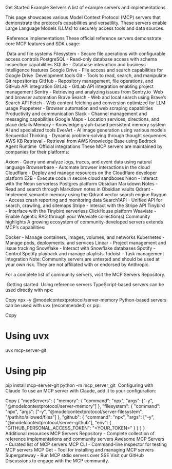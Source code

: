 Get Started
Example Servers
A list of example servers and implementations

This page showcases various Model Context Protocol (MCP) servers that demonstrate the protocol’s capabilities and versatility. These servers enable Large Language Models (LLMs) to securely access tools and data sources.

​
Reference implementations
These official reference servers demonstrate core MCP features and SDK usage:

​
Data and file systems
Filesystem - Secure file operations with configurable access controls
PostgreSQL - Read-only database access with schema inspection capabilities
SQLite - Database interaction and business intelligence features
Google Drive - File access and search capabilities for Google Drive
​
Development tools
Git - Tools to read, search, and manipulate Git repositories
GitHub - Repository management, file operations, and GitHub API integration
GitLab - GitLab API integration enabling project management
Sentry - Retrieving and analyzing issues from Sentry.io
​
Web and browser automation
Brave Search - Web and local search using Brave’s Search API
Fetch - Web content fetching and conversion optimized for LLM usage
Puppeteer - Browser automation and web scraping capabilities
​
Productivity and communication
Slack - Channel management and messaging capabilities
Google Maps - Location services, directions, and place details
Memory - Knowledge graph-based persistent memory system
​
AI and specialized tools
EverArt - AI image generation using various models
Sequential Thinking - Dynamic problem-solving through thought sequences
AWS KB Retrieval - Retrieval from AWS Knowledge Base using Bedrock Agent Runtime
​
Official integrations
These MCP servers are maintained by companies for their platforms:

Axiom - Query and analyze logs, traces, and event data using natural language
Browserbase - Automate browser interactions in the cloud
Cloudflare - Deploy and manage resources on the Cloudflare developer platform
E2B - Execute code in secure cloud sandboxes
Neon - Interact with the Neon serverless Postgres platform
Obsidian Markdown Notes - Read and search through Markdown notes in Obsidian vaults
Qdrant - Implement semantic memory using the Qdrant vector search engine
Raygun - Access crash reporting and monitoring data
Search1API - Unified API for search, crawling, and sitemaps
Stripe - Interact with the Stripe API
Tinybird - Interface with the Tinybird serverless ClickHouse platform
Weaviate - Enable Agentic RAG through your Weaviate collection(s)
​
Community highlights
A growing ecosystem of community-developed servers extends MCP’s capabilities:

Docker - Manage containers, images, volumes, and networks
Kubernetes - Manage pods, deployments, and services
Linear - Project management and issue tracking
Snowflake - Interact with Snowflake databases
Spotify - Control Spotify playback and manage playlists
Todoist - Task management integration
Note: Community servers are untested and should be used at your own risk. They are not affiliated with or endorsed by Anthropic.

For a complete list of community servers, visit the MCP Servers Repository.

​
Getting started
​
Using reference servers
TypeScript-based servers can be used directly with npx:


Copy
npx -y @modelcontextprotocol/server-memory
Python-based servers can be used with uvx (recommended) or pip:


Copy
# Using uvx
uvx mcp-server-git

# Using pip
pip install mcp-server-git
python -m mcp_server_git
​
Configuring with Claude
To use an MCP server with Claude, add it to your configuration:


Copy
{
  "mcpServers": {
    "memory": {
      "command": "npx",
      "args": ["-y", "@modelcontextprotocol/server-memory"]
    },
    "filesystem": {
      "command": "npx",
      "args": ["-y", "@modelcontextprotocol/server-filesystem", "/path/to/allowed/files"]
    },
    "github": {
      "command": "npx",
      "args": ["-y", "@modelcontextprotocol/server-github"],
      "env": {
        "GITHUB_PERSONAL_ACCESS_TOKEN": "<YOUR_TOKEN>"
      }
    }
  }
}
​
Additional resources
MCP Servers Repository - Complete collection of reference implementations and community servers
Awesome MCP Servers - Curated list of MCP servers
MCP CLI - Command-line inspector for testing MCP servers
MCP Get - Tool for installing and managing MCP servers
Supergateway - Run MCP stdio servers over SSE
Visit our GitHub Discussions to engage with the MCP community.